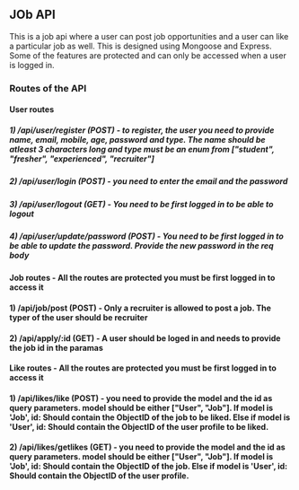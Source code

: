 ## JOb API

This is a job api where a user can post job opportunities and a user can like a particular job as well. This is designed using Mongoose and Express.
Some of the features are protected and can only be accessed when a user is logged in.

### Routes of the API

#### User routes
##### 1) /api/user/register (POST) - to register, the user you need to provide name, email, mobile, age, password and type. The name should be atleast 3 characters long and type must be an enum from ["student", "fresher", "experienced", "recruiter"]
##### 2) /api/user/login (POST) - you need to enter the email and the password
##### 3) /api/user/logout (GET) - You need to be first logged in to be able to logout
##### 4) /api/user/update/password (POST) - You need to be first logged in to be able to update the password. Provide the new password in the req body

#### Job routes - All the routes are protected you must be first logged in to access it
#### 1) /api/job/post (POST) - Only a recruiter is allowed to post a job. The typer of the user should be recruiter
#### 2) /api/apply/:id (GET) - A user should be loged in and needs to provide the job id in the paramas

#### Like routes - All the routes are protected you must be first logged in to access it
#### 1) /api/likes/like (POST) - you need to provide the model and the id as query parameters. model should be either ["User", "Job"]. If model is 'Job', id: Should contain the ObjectID of the job to be liked. Else if model is 'User', id: Should contain the ObjectID of the user profile to be liked.
#### 2) /api/likes/getlikes (GET) -  you need to provide the model and the id as query parameters. model should be either ["User", "Job"]. If model is 'Job', id: Should contain the ObjectID of the job. Else if model is 'User', id: Should contain the ObjectID of the user profile.


